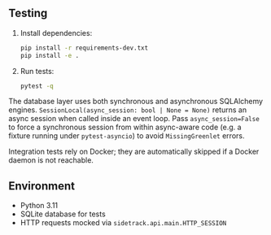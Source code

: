 ## Testing

1. Install dependencies:
   ```bash
   pip install -r requirements-dev.txt
   pip install -e .
   ```
2. Run tests:
   ```bash
   pytest -q
   ```

The database layer uses both synchronous and asynchronous SQLAlchemy engines.
`SessionLocal(async_session: bool | None = None)` returns an async session when
called inside an event loop. Pass `async_session=False` to force a synchronous
session from within async-aware code (e.g. a fixture running under
`pytest-asyncio`) to avoid `MissingGreenlet` errors.

Integration tests rely on Docker; they are automatically skipped if a Docker
daemon is not reachable.

## Environment

- Python 3.11
- SQLite database for tests
- HTTP requests mocked via `sidetrack.api.main.HTTP_SESSION`

